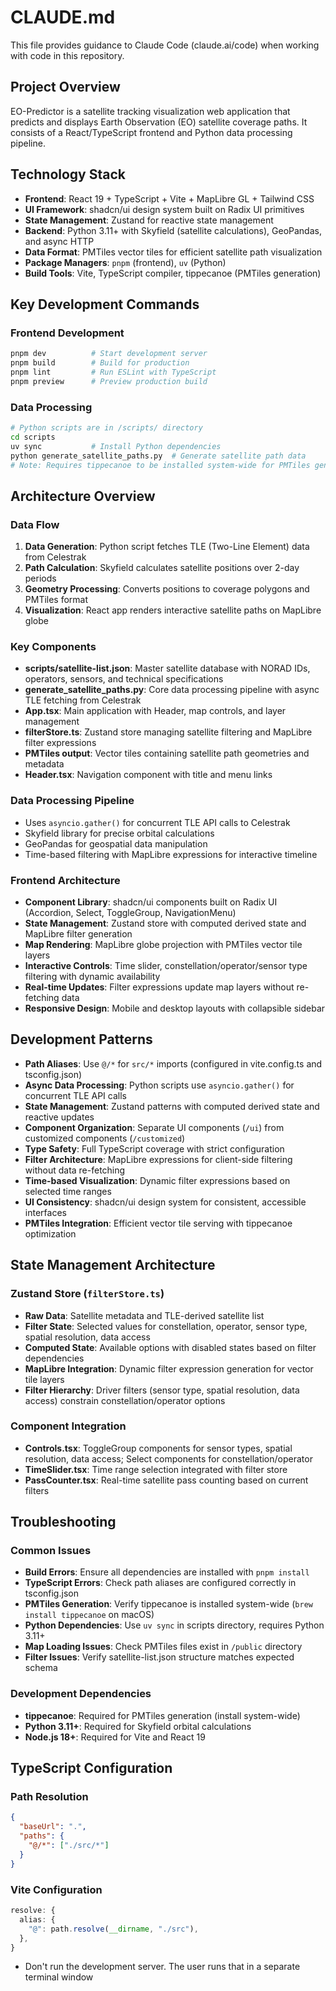 # CLAUDE.md

This file provides guidance to Claude Code (claude.ai/code) when working with code in this repository.

## Project Overview

EO-Predictor is a satellite tracking visualization web application that predicts and displays Earth Observation (EO) satellite coverage paths. It consists of a React/TypeScript frontend and Python data processing pipeline.

## Technology Stack

- **Frontend**: React 19 + TypeScript + Vite + MapLibre GL + Tailwind CSS
- **UI Framework**: shadcn/ui design system built on Radix UI primitives
- **State Management**: Zustand for reactive state management
- **Backend**: Python 3.11+ with Skyfield (satellite calculations), GeoPandas, and async HTTP
- **Data Format**: PMTiles vector tiles for efficient satellite path visualization
- **Package Managers**: `pnpm` (frontend), `uv` (Python)
- **Build Tools**: Vite, TypeScript compiler, tippecanoe (PMTiles generation)

## Key Development Commands

### Frontend Development
```bash
pnpm dev          # Start development server
pnpm build        # Build for production
pnpm lint         # Run ESLint with TypeScript
pnpm preview      # Preview production build
```

### Data Processing
```bash
# Python scripts are in /scripts/ directory
cd scripts
uv sync           # Install Python dependencies
python generate_satellite_paths.py  # Generate satellite path data
# Note: Requires tippecanoe to be installed system-wide for PMTiles generation
```

## Architecture Overview

### Data Flow
1. **Data Generation**: Python script fetches TLE (Two-Line Element) data from Celestrak
2. **Path Calculation**: Skyfield calculates satellite positions over 2-day periods
3. **Geometry Processing**: Converts positions to coverage polygons and PMTiles format
4. **Visualization**: React app renders interactive satellite paths on MapLibre globe

### Key Components
- **scripts/satellite-list.json**: Master satellite database with NORAD IDs, operators, sensors, and technical specifications
- **generate_satellite_paths.py**: Core data processing pipeline with async TLE fetching from Celestrak
- **App.tsx**: Main application with Header, map controls, and layer management
- **filterStore.ts**: Zustand store managing satellite filtering and MapLibre filter expressions
- **PMTiles output**: Vector tiles containing satellite path geometries and metadata
- **Header.tsx**: Navigation component with title and menu links

### Data Processing Pipeline
- Uses `asyncio.gather()` for concurrent TLE API calls to Celestrak
- Skyfield library for precise orbital calculations
- GeoPandas for geospatial data manipulation
- Time-based filtering with MapLibre expressions for interactive timeline

### Frontend Architecture
- **Component Library**: shadcn/ui components built on Radix UI (Accordion, Select, ToggleGroup, NavigationMenu)
- **State Management**: Zustand store with computed derived state and MapLibre filter generation
- **Map Rendering**: MapLibre globe projection with PMTiles vector tile layers
- **Interactive Controls**: Time slider, constellation/operator/sensor type filtering with dynamic availability
- **Real-time Updates**: Filter expressions update map layers without re-fetching data
- **Responsive Design**: Mobile and desktop layouts with collapsible sidebar

## Development Patterns

- **Path Aliases**: Use `@/*` for `src/*` imports (configured in vite.config.ts and tsconfig.json)
- **Async Data Processing**: Python scripts use `asyncio.gather()` for concurrent TLE API calls
- **State Management**: Zustand patterns with computed derived state and reactive updates
- **Component Organization**: Separate UI components (`/ui`) from customized components (`/customized`)
- **Type Safety**: Full TypeScript coverage with strict configuration
- **Filter Architecture**: MapLibre expressions for client-side filtering without data re-fetching
- **Time-based Visualization**: Dynamic filter expressions based on selected time ranges
- **UI Consistency**: shadcn/ui design system for consistent, accessible interfaces
- **PMTiles Integration**: Efficient vector tile serving with tippecanoe optimization

## State Management Architecture

### Zustand Store (`filterStore.ts`)
- **Raw Data**: Satellite metadata and TLE-derived satellite list
- **Filter State**: Selected values for constellation, operator, sensor type, spatial resolution, data access
- **Computed State**: Available options with disabled states based on filter dependencies
- **MapLibre Integration**: Dynamic filter expression generation for vector tile layers
- **Filter Hierarchy**: Driver filters (sensor type, spatial resolution, data access) constrain constellation/operator options

### Component Integration
- **Controls.tsx**: ToggleGroup components for sensor types, spatial resolution, data access; Select components for constellation/operator
- **TimeSlider.tsx**: Time range selection integrated with filter store
- **PassCounter.tsx**: Real-time satellite pass counting based on current filters

## Troubleshooting

### Common Issues
- **Build Errors**: Ensure all dependencies are installed with `pnpm install`
- **TypeScript Errors**: Check path aliases are configured correctly in tsconfig.json
- **PMTiles Generation**: Verify tippecanoe is installed system-wide (`brew install tippecanoe` on macOS)
- **Python Dependencies**: Use `uv sync` in scripts directory, requires Python 3.11+
- **Map Loading Issues**: Check PMTiles files exist in `/public` directory
- **Filter Issues**: Verify satellite-list.json structure matches expected schema

### Development Dependencies
- **tippecanoe**: Required for PMTiles generation (install system-wide)
- **Python 3.11+**: Required for Skyfield orbital calculations
- **Node.js 18+**: Required for Vite and React 19

## TypeScript Configuration

### Path Resolution
```json
{
  "baseUrl": ".",
  "paths": {
    "@/*": ["./src/*"]
  }
}
```

### Vite Configuration
```typescript
resolve: {
  alias: {
    "@": path.resolve(__dirname, "./src"),
  },
}
```
- Don't run the development server. The user runs that in a separate terminal window